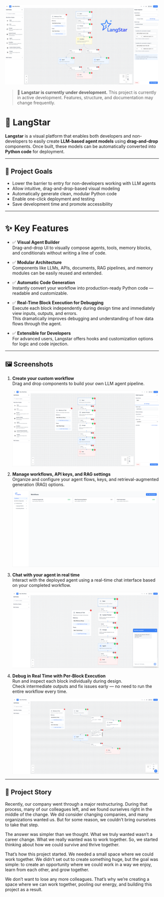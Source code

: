 ![LangStart Project Logo](./ReadMe/langstar_start.png)


> 🚧 **Langstar is currently under development.**
> This project is currently in active development. Features, structure, and documentation may change frequently.


# 🌟 LangStar

**Langstar** is a visual platform that enables both developers and non-developers to easily create **LLM-based agent models** using **drag-and-drop** components. Once built, these models can be automatically converted into **Python code** for deployment.


---


## 🎯 Project Goals

- Lower the barrier to entry for non-developers working with LLM agents  
- Allow intuitive, drag-and-drop-based visual modeling  
- Automatically generate clean, modular Python code  
- Enable one-click deployment and testing  
- Save development time and promote accessibility


---


# ✨ Key Features

- ✅ **Visual Agent Builder**  
  Drag-and-drop UI to visually compose agents, tools, memory blocks, and conditionals without writing a line of code.

- ✅ **Modular Architecture**  
  Components like LLMs, APIs, documents, RAG pipelines, and memory modules can be easily reused and extended.

- ✅ **Automatic Code Generation**  
  Instantly convert your workflow into production-ready Python code — readable and customizable.

- ✅ **Real-Time Block Execution for Debugging**  
  Execute each block independently during design time and immediately view inputs, outputs, and errors.  
  This dramatically improves debugging and understanding of how data flows through the agent.

- ✅ **Extensible for Developers**  
  For advanced users, Langstar offers hooks and customization options for logic and code injection.


---


## 🖼️ Screenshots
1. **Create your custom workflow**  
   Drag and drop components to build your own LLM agent pipeline.

   ![Create Workflow](./ReadMe/langstar.png)

2. **Manage workflows, API keys, and RAG settings**  
   Organize and configure your agent flows, keys, and retrieval-augmented generation (RAG) options.

   ![Manage Settings](./ReadMe/langstar2.png)

3. **Chat with your agent in real time**  
   Interact with the deployed agent using a real-time chat interface based on your completed workflow.

   ![Chat Interface](./ReadMe/langstar3.png)

4. **Debug in Real Time with Per-Block Execution**  
   Run and inspect each block individually during design.  
   Check intermediate outputs and fix issues early — no need to run the entire workflow every time.

   ![Debug Block](./ReadMe/langstar4.png)


---

## 🚀 Project Story
Recently, our company went through a major restructuring. During that process, many of our colleagues left, and we found ourselves right in the middle of the change. We did consider changing companies, and many organizations wanted us. But for some reason, we couldn’t bring ourselves to take that step.


The answer was simpler than we thought. What we truly wanted wasn’t a career change. What we really wanted was to work together. So, we started thinking about how we could survive and thrive together.


That’s how this project started. We needed a small space where we could work together. We didn’t set out to create something huge, but the goal was simple: to create an opportunity where we could work in a way we enjoy, learn from each other, and grow together.


We don’t want to lose any more colleagues. That’s why we’re creating a space where we can work together, pooling our energy, and building this project as a result.
